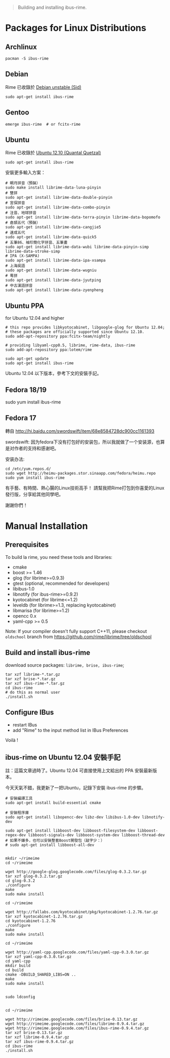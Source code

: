 > Building and installing ibus-rime.

# Packages for Linux Distributions

## Archlinux

    pacman -S ibus-rime

## Debian

Rime 已收錄於 [Debian unstable (Sid)](http://wiki.debian.org/DebianUnstable)

    sudo apt-get install ibus-rime

## Gentoo

    emerge ibus-rime  # or fcitx-rime


## Ubuntu

Rime 已收錄於 [Ubuntu 12.10 (Quantal Quetzal)](http://releases.ubuntu.com/12.10/)

    sudo apt-get install ibus-rime

安裝更多輸入方案：

    # 朙月拼音（預裝）
    sudo make install librime-data-luna-pinyin
    # 雙拼
    sudo apt-get install librime-data-double-pinyin
    # 宮保拼音
    sudo apt-get install librime-data-combo-pinyin
    # 注音、地球拼音
    sudo apt-get install librime-data-terra-pinyin librime-data-bopomofo
    # 倉頡五代（預裝）
    sudo apt-get install librime-data-cangjie5
    # 速成五代
    sudo apt-get install librime-data-quick5
    # 五筆86、袖珍簡化字拼音、五筆畫
    sudo apt-get install librime-data-wubi librime-data-pinyin-simp librime-data-stroke-simp
    # IPA (X-SAMPA)
    sudo apt-get install librime-data-ipa-xsampa
    # 上海吳語
    sudo apt-get install librime-data-wugniu
    # 粵拼
    sudo apt-get install librime-data-jyutping
    # 中古漢語拼音
    sudo apt-get install librime-data-zyenpheng

## Ubuntu PPA

for Ubuntu 12.04 and higher

    # this repo provides libkyotocabinet, libgoogle-glog for Ubuntu 12.04;
    # these packages are officially supported since Ubuntu 12.10.
    sudo add-apt-repository ppa:fcitx-team/nightly

    # providing libyaml-cpp0.5, librime, rime-data, ibus-rime
    sudo add-apt-repository ppa:lotem/rime

    sudo apt-get update
    sudo apt-get install ibus-rime

Ubuntu 12.04 以下版本，參考下文的安裝手記。

## Fedora 18/19

sudo yum install ibus-rime

## Fedora 17

轉自 http://hi.baidu.com/swordswift/item/68e8584728dc900cc1161393

swordswift: 因为fedora下没有打包好的安装包，所以我就做了一个安装源，也算是对作者的支持和感谢吧。

安装办法:

    cd /etc/yum.repos.d/
    sudo wget http://heimu-packages.stor.sinaapp.com/fedora/heimu.repo
    sudo yum install ibus-rime

有手藝、有時間、熱心腸的Linux技術高手！ 請幫我把Rime打包到你喜愛的Linux發行版，分享給其他同學吧。

謝謝你們！

# Manual Installation

## Prerequisites

To build la rime, you need these tools and libraries:
  * cmake
  * boost >= 1.46
  * glog (for librime>=0.9.3)
  * gtest (optional, recommended for developers)
  * libibus-1.0
  * libnotify (for ibus-rime>=0.9.2)
  * kyotocabinet (for librime<=1.2)
  * leveldb (for librime>=1.3, replacing kyotocabinet)
  * libmarisa (for librime>=1.2)
  * opencc 0.x
  * yaml-cpp >= 0.5

Note: If your compiler doesn't fully support C++11, please checkout `oldschool` branch from https://github.com/rime/librime/tree/oldschool

## Build and install ibus-rime

download source packages: `librime, brise, ibus-rime`;

    tar xzf librime-*.tar.gz
    tar xzf brise-*.tar.gz
    tar xzf ibus-rime-*.tar.gz
    cd ibus-rime
    # do this as normal user
    ./install.sh

## Configure IBus

  * restart IBus
  * add "Rime" to the input method list in IBus Preferences

Voilà !

## ibus-rime on Ubuntu 12.04 安裝手記

註：這篇文章過時了。Ubuntu 12.04 可直接使用上文給出的 PPA 安裝最新版本。

今天天氣不錯，我更新了一把Ubuntu，記錄下安裝 ibus-rime 的步驟。

    # 安裝編譯工具
    sudo apt-get install build-essential cmake

    # 安裝程序庫
    sudo apt-get install libopencc-dev libz-dev libibus-1.0-dev libnotify-dev

    sudo apt-get install libboost-dev libboost-filesystem-dev libboost-regex-dev libboost-signals-dev libboost-system-dev libboost-thread-dev
    # 如果不嫌多，也可以安裝整套Boost開發包（敲字少：）
    # sudo apt-get install libboost-all-dev


    mkdir ~/rimeime
    cd ~/rimeime

    wget http://google-glog.googlecode.com/files/glog-0.3.2.tar.gz
    tar xzf glog-0.3.2.tar.gz
    cd glog-0.3.2
    ./configure
    make
    sudo make install

    cd ~/rimeime

    wget http://fallabs.com/kyotocabinet/pkg/kyotocabinet-1.2.76.tar.gz
    tar xzf kyotocabinet-1.2.76.tar.gz
    cd kyotocabinet-1.2.76
    ./configure
    make
    sudo make install

    cd ~/rimeime

    wget http://yaml-cpp.googlecode.com/files/yaml-cpp-0.3.0.tar.gz
    tar xzf yaml-cpp-0.3.0.tar.gz
    cd yaml-cpp
    mkdir build
    cd build
    cmake -DBUILD_SHARED_LIBS=ON ..
    make
    sudo make install


    sudo ldconfig


    cd ~/rimeime

    wget http://rimeime.googlecode.com/files/brise-0.13.tar.gz
    wget http://rimeime.googlecode.com/files/librime-0.9.4.tar.gz
    wget http://rimeime.googlecode.com/files/ibus-rime-0.9.4.tar.gz
    tar xzf brise-0.13.tar.gz
    tar xzf librime-0.9.4.tar.gz
    tar xzf ibus-rime-0.9.4.tar.gz
    cd ibus-rime
    ./install.sh
